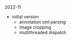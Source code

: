 2022-11

- initial version
  - annotation xml parsing
  - image cropping
  - multithreaded dispatch
